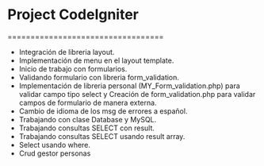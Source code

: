 <h1>Project CodeIgniter</h1>
==================================

<ul>
	<li>
		Integración de libreria layout.
	</li>
	<li>Implementación de menu en el layout template.</li>
	<li>Inicio de trabajo con formularios.</li>
	<li>Validando formulario con libreria form_validation.</li>
	<li>Implementación de libreria personal (MY_Form_validation.php) para validar campo tipo select y
		Creación de form_validation.php para validar campos de formulario de manera externa.</li>
	<li>Cambio de idioma de los msg de errores a español.</li>
	<li>Trabajando con clase Database y MySQL.</li>
	<li>Trabajando consultas SELECT con result.</li>
	<li>Trabajando consultas SELECT usando result array.</li>
	<li>Select usando where.</li>
	<li>Crud gestor personas</li>

</ul>
